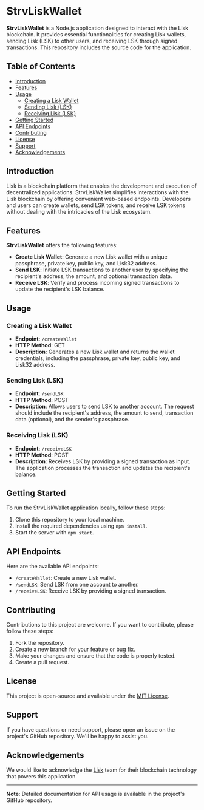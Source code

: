 # StrvLiskWallet

**StrvLiskWallet** is a Node.js application designed to interact with the Lisk blockchain. It provides essential functionalities for creating Lisk wallets, sending Lisk (LSK) to other users, and receiving LSK through signed transactions. This repository includes the source code for the application.

## Table of Contents
- [Introduction](#introduction)
- [Features](#features)
- [Usage](#usage)
  - [Creating a Lisk Wallet](#creating-a-lisk-wallet)
  - [Sending Lisk (LSK)](#sending-lisk-lsk)
  - [Receiving Lisk (LSK)](#receiving-lisk-lsk)
- [Getting Started](#getting-started)
- [API Endpoints](#api-endpoints)
- [Contributing](#contributing)
- [License](#license)
- [Support](#support)
- [Acknowledgements](#acknowledgements)

## Introduction

Lisk is a blockchain platform that enables the development and execution of decentralized applications. StrvLiskWallet simplifies interactions with the Lisk blockchain by offering convenient web-based endpoints. Developers and users can create wallets, send LSK tokens, and receive LSK tokens without dealing with the intricacies of the Lisk ecosystem.

## Features

**StrvLiskWallet** offers the following features:

- **Create Lisk Wallet**: Generate a new Lisk wallet with a unique passphrase, private key, public key, and Lisk32 address.
- **Send LSK**: Initiate LSK transactions to another user by specifying the recipient's address, the amount, and optional transaction data.
- **Receive LSK**: Verify and process incoming signed transactions to update the recipient's LSK balance.

## Usage

### Creating a Lisk Wallet

- **Endpoint**: `/createWallet`
- **HTTP Method**: GET
- **Description**: Generates a new Lisk wallet and returns the wallet credentials, including the passphrase, private key, public key, and Lisk32 address.

### Sending Lisk (LSK)

- **Endpoint**: `/sendLSK`
- **HTTP Method**: POST
- **Description**: Allows users to send LSK to another account. The request should include the recipient's address, the amount to send, transaction data (optional), and the sender's passphrase.

### Receiving Lisk (LSK)

- **Endpoint**: `/receiveLSK`
- **HTTP Method**: POST
- **Description**: Receives LSK by providing a signed transaction as input. The application processes the transaction and updates the recipient's balance.

## Getting Started

To run the StrvLiskWallet application locally, follow these steps:

1. Clone this repository to your local machine.
2. Install the required dependencies using `npm install`.
3. Start the server with `npm start`.

## API Endpoints

Here are the available API endpoints:

- `/createWallet`: Create a new Lisk wallet.
- `/sendLSK`: Send LSK from one account to another.
- `/receiveLSK`: Receive LSK by providing a signed transaction.

## Contributing

Contributions to this project are welcome. If you want to contribute, please follow these steps:

1. Fork the repository.
2. Create a new branch for your feature or bug fix.
3. Make your changes and ensure that the code is properly tested.
4. Create a pull request.

## License

This project is open-source and available under the [MIT License](LICENSE).

## Support

If you have questions or need support, please open an issue on the project's GitHub repository. We'll be happy to assist you.

## Acknowledgements

We would like to acknowledge the [Lisk](https://lisk.com/) team for their blockchain technology that powers this application.

---
**Note**: Detailed documentation for API usage is available in the project's GitHub repository.

